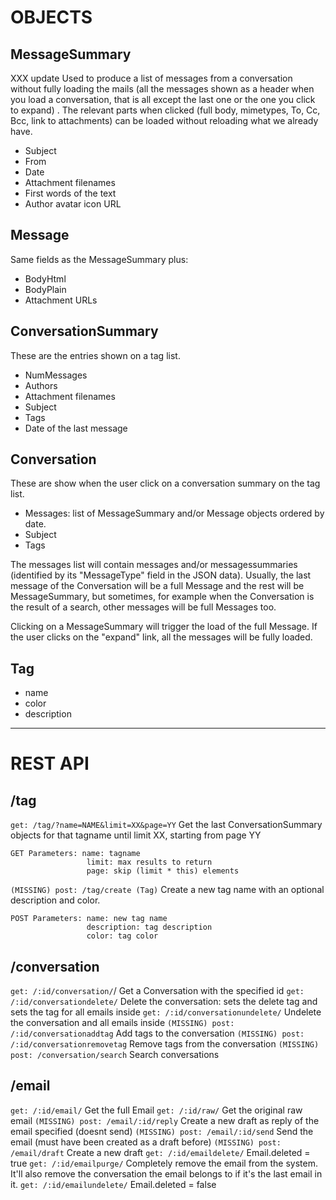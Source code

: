 # OBJECTS

## MessageSummary
XXX update
Used to produce a list of messages from a conversation without
fully loading the mails (all the messages shown as a header when you load a
conversation, that is all except the last one or the one you click to expand) .
The relevant parts when clicked (full body, mimetypes, To, Cc, Bcc, link to
attachments) can be loaded without reloading what we already have.

- Subject
- From
- Date
- Attachment filenames
- First words of the text
- Author avatar icon URL

## Message
Same fields as the MessageSummary plus:

- BodyHtml
- BodyPlain
- Attachment URLs

## ConversationSummary
These are the entries shown on a tag list.

- NumMessages
- Authors
- Attachment filenames
- Subject
- Tags
- Date of the last message

## Conversation
These are show when the user click on a conversation summary on the tag list. 

- Messages: list of MessageSummary and/or Message objects ordered by date.
- Subject
- Tags

The messages list will contain messages and/or messagessummaries (identified by
its "MessageType" field in the JSON data). Usually, the last message of the
Conversation will be a full Message and the rest will be MessageSummary, but
sometimes, for example when the Conversation is the result of a search, other
messages will be full Messages too.

Clicking on a MessageSummary will trigger the load of the full Message. If the
user clicks on the "expand" link, all the messages will be fully loaded.


## Tag
- name
- color
- description

-------------------------------------------------------------------------

# REST API

## /tag
`get: /tag/?name=NAME&limit=XX&page=YY`
    Get the last ConversationSummary objects for that tagname until limit XX,
    starting from page YY

    GET Parameters: name: tagname
                     limit: max results to return
                     page: skip (limit * this) elements

`(MISSING) post: /tag/create (Tag)`
    Create a new tag name with an optional description and color.

    POST Parameters: name: new tag name
                     description: tag description
                     color: tag color
        

## /conversation
`get: /:id/conversation/`/
    Get a Conversation with the specified id
`get: /:id/conversationdelete/`
    Delete the conversation: sets the delete tag and sets the tag 
    for all emails inside
`get: /:id/conversationundelete/`
    Undelete the conversation and all emails inside
`(MISSING) post: /:id/conversationaddtag`
    Add tags to the conversation
`(MISSING) post: /:id/conversationremovetag`
    Remove tags from the conversation
`(MISSING) post: /conversation/search`
    Search conversations

## /email
`get: /:id/email/`
    Get the full Email
`get: /:id/raw/`
    Get the original raw email
`(MISSING) post: /email/:id/reply`
    Create a new draft as reply of the email specified (doesnt send)
`(MISSING) post: /email/:id/send`
    Send the email (must have been created as a draft before)
`(MISSING) post: /email/draft`
    Create a new draft
`get: /:id/emaildelete/`
    Email.deleted = true
`get: /:id/emailpurge/`
    Completely remove the email from the system. It'll also remove the
    conversation the email belongs to if it's the last email in it.
`get: /:id/emailundelete/`
    Email.deleted = false
